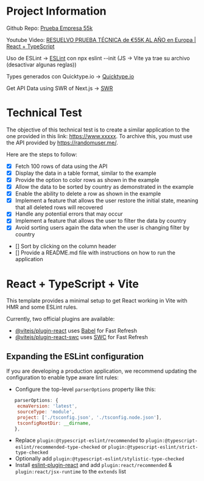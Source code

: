 # Project Information

Github Repo: [Prueba Empresa 55k]()

Youtube Video: [RESUELVO PRUEBA TÉCNICA de €55K AL AÑO en Europa | React + TypeScript](https://www.youtube.com/watch?v=mNJOWXc83Y4)

Uso de ESLint -> [ESLint](https://eslint.org/) con npx eslint --init (JS -> Vite ya trae su archivo (desactivar algunas reglas))

Types generados con Quicktype.io -> [Quicktype.io](https://quicktype.io/)

Get API Data using SWR of Next.js -> [SWR](https://swr.vercel.app/)

# Technical Test

The objective of this technical test is to create a similar application to the one provided in this link: https://www.xxxxx. To archive this, you must use the API provided by https://randomuser.me/.

Here are the steps to follow:

- [x] Fetch 100 rows of data using the API
- [x] Display the data in a table format, similar to the example
- [x] Provide the option to color rows as shown in the example
- [x] Allow the data to be sorted by country as demonstrated in the example
- [x] Enable the ability to delete a row as shown in the example
- [x] Implement a feature that allows the user restore the initial state, meaning that all deleted rows will recovered
- [x] Handle any potential errors that may occur
- [x] Implement a feature that allows the user to filter the data by country
- [x] Avoid sorting users again the data when the user is changing filter by country
- [] Sort by clicking on the column header
- [] Provide a README.md file with instructions on how to run the application

# React + TypeScript + Vite

This template provides a minimal setup to get React working in Vite with HMR and some ESLint rules.

Currently, two official plugins are available:

- [@vitejs/plugin-react](https://github.com/vitejs/vite-plugin-react/blob/main/packages/plugin-react/README.md) uses [Babel](https://babeljs.io/) for Fast Refresh
- [@vitejs/plugin-react-swc](https://github.com/vitejs/vite-plugin-react-swc) uses [SWC](https://swc.rs/) for Fast Refresh

## Expanding the ESLint configuration

If you are developing a production application, we recommend updating the configuration to enable type aware lint rules:

- Configure the top-level `parserOptions` property like this:

```js
   parserOptions: {
    ecmaVersion: 'latest',
    sourceType: 'module',
    project: ['./tsconfig.json', './tsconfig.node.json'],
    tsconfigRootDir: __dirname,
   },
```

- Replace `plugin:@typescript-eslint/recommended` to `plugin:@typescript-eslint/recommended-type-checked` or `plugin:@typescript-eslint/strict-type-checked`
- Optionally add `plugin:@typescript-eslint/stylistic-type-checked`
- Install [eslint-plugin-react](https://github.com/jsx-eslint/eslint-plugin-react) and add `plugin:react/recommended` & `plugin:react/jsx-runtime` to the `extends` list
